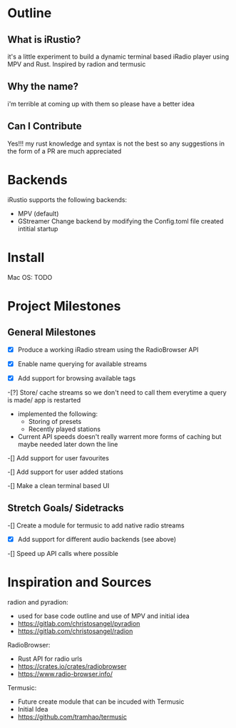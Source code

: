 # Outline
## What is iRustio?
it's a little experiment to build a dynamic terminal based iRadio player using MPV and Rust. Inspired by radion and termusic

## Why the name?
i'm terrible at coming up with them so please have a better idea 
## Can I Contribute
Yes!!! my rust knowledge and syntax is not the best so any suggestions in the form of a PR are much appreciated

# Backends
iRustio supports the following backends:
  - MPV (default)
  - GStreamer
Change backend by modifying the Config.toml file created intitial startup

# Install
Mac OS:
TODO


# Project Milestones

## General Milestones
-[x] Produce a working iRadio stream using the RadioBrowser API

-[x] Enable name querying for available streams

-[x] Add support for browsing available tags

-[?] Store/ cache streams so we don't need to call them everytime a query is made/ app is restarted 
  - implemented the following:
    - Storing of presets
    - Recently played stations
  - Current API speeds doesn't really warrent more forms of caching but maybe needed later down the line


-[] Add support for user favourites

-[] Add support for user added stations

-[] Make a clean terminal based UI

## Stretch Goals/ Sidetracks
-[] Create a module for termusic to add native radio streams

-[x] Add support for different audio backends (see above)

-[] Speed up API calls where possible


# Inspiration and Sources

radion and pyradion:
* used for base code outline and use of MPV and initial idea
* https://gitlab.com/christosangel/pyradion
* https://gitlab.com/christosangel/radion

RadioBrowser:
* Rust API for radio urls
* https://crates.io/crates/radiobrowser
* https://www.radio-browser.info/

Termusic:
* Future create module that can be incuded with Termusic
* Initial Idea 
* https://github.com/tramhao/termusic
